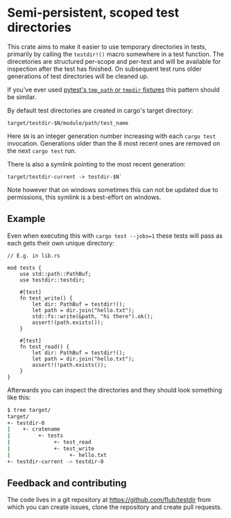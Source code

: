 # Semi-persistent, scoped test directories

This crate aims to make it easier to use temporary directories in
tests, primarily by calling the `testdir!()` macro somewhere in a test
function.  The direcetories are structured per-scope and per-test and
will be available for inspection after the test has finished.  On
subsequent test runs older generations of test directories will be
cleaned up.

If you've ever used [pytest's `tmp_path` or `tmpdir`
fixtures](https://docs.pytest.org/en/stable/reference.html#tmp-path)
this pattern should be similar.

By default test directories are created in cargo's target directory:
```
target/testdir-$N/module/path/test_name
```

Here `$N` is an integer generation number increasing with each `cargo
test` invocation.  Generations older than the 8 most recent ones are
removed on the next `cargo test` run.

There is also a symlink pointing to the most recent generation:
```
target/testdir-current -> testdir-$N`
```

Note however that on windows sometimes this can not be updated due to
permissions, this symlink is a best-effort on windows.

## Example

Even when executing this with `cargo test --jobs=1` these tests will
pass as each gets their own unique directory:
```no_run
// E.g. in lib.rs

mod tests {
    use std::path::PathBuf;
    use testdir::testdir;

    #[test]
    fn test_write() {
        let dir: PathBuf = testdir!();
        let path = dir.join("hello.txt");
        std::fs::write(&path, "hi there").ok();
        assert!(path.exists());
    }
    
    #[test]
    fn test_read() {
        let dir: PathBuf = testdir!();
        let path = dir.join("hello.txt");
        assert!(!path.exists());
    }
}
```

Afterwards you can inspect the directories and they should look
something like this:
```sh
$ tree target/
target/
+- testdir-0
|    +- cratename
|         +- tests
|              +- test_read
|              +- test_write
|                   +- hello.txt
+- testdir-current -> testdir-0
```

## Feedback and contributing

The code lives in a git repository at https://github.com/flub/testdir
from which you can create issues, clone the repository and create pull
requests.

